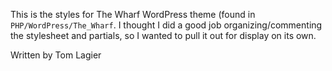 This is the styles for The Wharf WordPress theme (found in `PHP/WordPress/The_Wharf`. I thought I did a good job organizing/commenting the stylesheet and partials, so I wanted to pull it out for display on its own.

Written by Tom Lagier